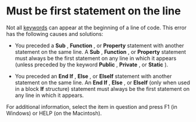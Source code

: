 
# Must be first statement on the line

Not all [keywords](b8bdf64f-5920-1ae9-16d0-b26d09524a30.md) can appear at the beginning of a line of code. This error has the following causes and solutions:



- You preceded a  **Sub** , **Function** , or **Property** statement with another statement on the same line. A **Sub** , **Function** , or **Property** statement must always be the first statement on any line in which it appears (unless preceded by the keyword **Public** , **Private** , or **Static** ).
    
- You preceded an  **End If** , **Else** , or **ElseIf** statement with another statement on the same line. An **End If** , **Else** , or **ElseIf** (only when used in a block **If** structure) statement must always be the first statement on any line in which it appears.
    

For additional information, select the item in question and press F1 (in Windows) or HELP (on the Macintosh).
